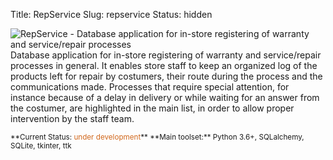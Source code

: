 Title: RepService
Slug: repservice
Status: hidden


![RepService - Database application for in-store registering of warranty and service/repair processes]({filename}/images/projects/repservice.jpg)
Database application for in-store registering of warranty and service/repair processes in general. It enables store staff to keep an organized log of the products left for repair by costumers, their route during the process and the communications made. Processes that require special attention, for instance because of a delay in delivery or while waiting for an answer from the costumer, are highlighted in the main list, in order to allow proper intervention by the staff team.

<small>
**Current Status: <span style="color:chocolate">under development</span>**  
**Main toolset:** Python 3.6+, SQLalchemy, SQLite, tkinter, ttk   
</small>
